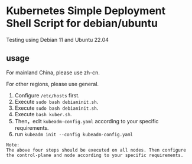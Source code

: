 # Kubernetes Simple Deployment Shell Script for debian/ubuntu

Testing using Debian 11 and Ubuntu 22.04

## usage

For mainland China, please use zh-cn. 

For other regions, please use general.

1. Configure `/etc/hosts` first.
2. Execute `sudo bash debianinit.sh`.
3. Execute `sudo bash debianinit.sh`.
4. Execute `bash kuber.sh`.
5. Then，edit `kubeadm-config.yaml` according to your specific requirements.
6. run `kubeadm init --config kubeadm-config.yaml`

```
Note:
The above four steps should be executed on all nodes. Then configure the control-plane and node according to your specific requirements.
```





